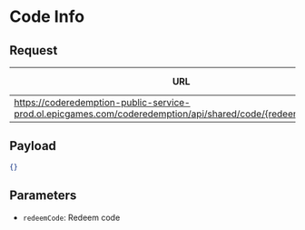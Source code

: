 # Code Info

## Request
| URL | Method | Auth Required |
| - | - | - |
| https://coderedemption-public-service-prod.ol.epicgames.com/coderedemption/api/shared/code/{redeemCode}/lock | `POST` | Yes |

## Payload
```json
{}
```

## Parameters
- `redeemCode`: Redeem code
